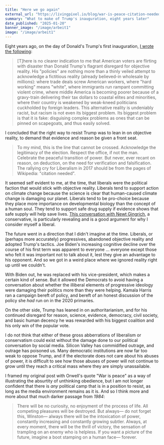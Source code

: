 ```yaml
---
title: "Here we go again"
external_url: "https://livingpixel.io/blog/war-is-peace-citation-needed"
summary: "What to make of Trump's inauguration, eight years later"
date_published: "2025-01-20"
banner_image: "/image/arbeit1"
image: "/image/arbeit1"
---
```


Eight years ago, on the day of Donald's Trump's first inauguration, [I wrote the following](https://livingpixel.io/blog/war-is-peace-citation-needed):

> \[T\]here is no clearer indication to me that American voters are flirting with disaster than Donald Trump's flagrant disregard for objective reality. His "policies" are nothing more than a thinly veiled attempt to acknowledge a fictitious reality (already believed-in wholesale by millions): where trade deals screw American workers, where "hard working" means "white", where immigrants run rampant committing violent crime, where middle America is becoming poorer because of a gravy-train delivering their tax dollars to coastal elites and minorities, where their country is weakened by weak-kneed politicians cuckholded by foreign leaders. This alternative reality is undeniably racist, but racism is not even its biggest problem. Its biggest problem is that it is fake: disguising complex problems as ones that can be pinned on scapegoats, and thus easily solved.

I concluded that the right way to resist Trump was to lean in on objective reality, to demand that evidence and reason be given a front seat.

>To my mind, this is the line that cannot be crossed. Acknowledge the legitimacy of the election. Respect the office, if not the man. Celebrate the peaceful transition of power. But never, ever recant on reason, on deduction, on the need for verification and falsification. The rallying cry for Liberalism in 2017 should be from the pages of Wikipedia: "citation needed".

It seemed self evident to me, at the time, that liberals were the political faction that would stick with objective reality. Liberals tend to support action on climate change because the science is clear that human-caused climate change is damaging our planet. Liberals tend to be pro-choice because they place more importance on developmental biology than the concept of a human soul. They tend to support safe drug supply if evidence shows that safe supply will help save lives. [This conversation with Newt Gingrich](https://medium.com/@clysy/feelings-over-facts-b0d416b6ff91), a conservative, is particularly revealing and is a good argument for why I consider myself a liberal.

The future went in a direction that I didn't imagine at the time. Liberals, or (perhaps more accurately) progressives, abandoned objective reality and adopted Trump's tactics. Joe Biden's increasing cognitive decline over the course of his first term was apparent to everyone ... everyone except those who felt it was important not to talk about it, lest they give an advantage to his opponent. And so we got in a weird place where we ignored reality right up until we couldn't.

With Biden out, he was replaced with his vice-president, which makes a certain kind of sense. But it allowed the Democrats to avoid having a conversation about whether the illiberal elements of progressive ideology were damaging their politics more than they were helping. Kamala Harris ran a campaign bereft of policy, and bereft of an honest discussion of the policy she _had_ run on in the 2020 primaries.

On the other side, Trump has leaned in on authoritarianism, and for his continued disregard for reason, science, evidence, democracy, civil society, and basic human decency he was rewarded with his biggest coalition and his only win of the popular vote.

I do not think that either of these gross abberrations of liberalism or conservatism could exist without the damage done to our political conversation by social media. Silicon Valley has commidified outrage, and outrage has poisoned us. Many democratic institutions are now far too weak to oppose Trump, and if the electorate does not care about his abuses of power, it is difficult to see how those abuses of power will not continue to grow until they reach a critical mass where they are simply unassailable.

I framed my original post with Orwell's quote "War is peace" as a way of illustrating the absurtity of unthinking obedience, but I am not longer confident that there is _any_ political camp that is in a position to resist, as long as the media environment remains as it is. And so I think more and more about that much darker passage from _1984_:

> There will be no curiosity, no enjoyment of the process of life. All competing pleasures will be destroyed. But always— do not forget this, Winston— always there will be the intoxication of power, constantly increasing and constantly growing subtler. Always, at every moment, there will be the thrill of victory, the sensation of trampling on an enemy who is helpless. If you want a picture of the future, imagine a boot stamping on a human face— forever.